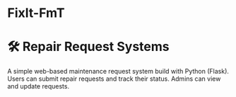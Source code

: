 # FixIt-FmT

# 🛠️ Repair Request Systems 

A simple web-based maintenance request system build with Python (Flask).
Users can submit repair requests and track their status. Admins can view and update requests.


